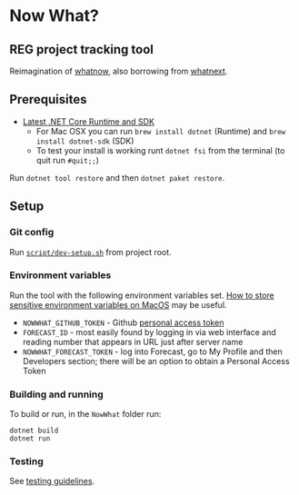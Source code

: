 # Now What?
## REG project tracking tool

Reimagination of [whatnow](https://github.com/alan-turing-institute/whatnow), also borrowing from [whatnext](https://github.com/alan-turing-institute/whatnext).

## Prerequisites

- [Latest .NET Core Runtime and SDK](https://dotnet.microsoft.com/download/dotnet/6.0)
  - For Mac OSX you can run `brew install dotnet` (Runtime) and `brew install dotnet-sdk` (SDK)
  - To test your install is working runt `dotnet fsi` from the terminal (to quit run `#quit;;`)

Run `dotnet tool restore` and then `dotnet paket restore`.

## Setup

### Git config

Run [`script/dev-setup.sh`](script/dev-setup.sh) from project root.

### Environment variables

Run the tool with the following environment variables set. [How to store sensitive environment variables on MacOS](https://medium.com/@johnjjung/how-to-store-sensitive-environment-variables-on-macos-76bd5ba464f6) may be useful.

- `NOWWHAT_GITHUB_TOKEN` - Github [personal access token](https://docs.github.com/en/github/authenticating-to-github/creating-a-personal-access-token)
- `FORECAST_ID` - most easily found by logging in via web interface and
reading number that appears in URL just after server name
- `NOWWHAT_FORECAST_TOKEN` - log into Forecast, go to My Profile and then Developers section; there will be an option to obtain a Personal Access Token

### Building and running

To build or run, in the `NowWhat` folder run:

```
dotnet build
dotnet run
```

### Testing

See [testing guidelines](Test/README.md).
